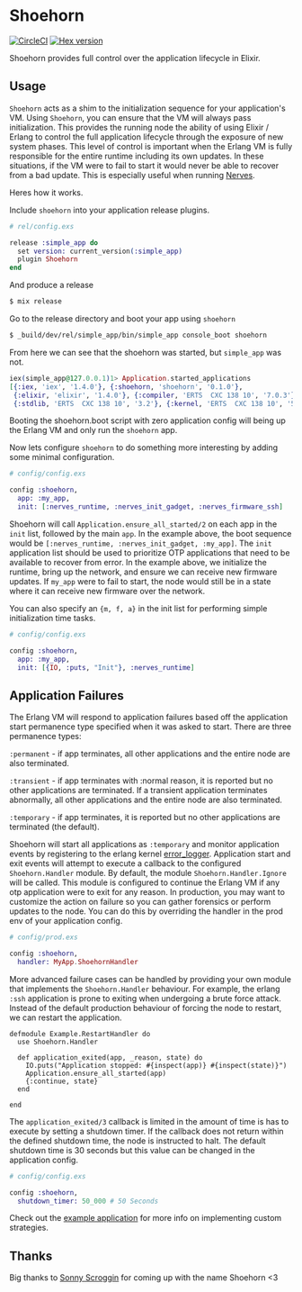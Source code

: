 # Shoehorn

[![CircleCI](https://circleci.com/gh/nerves-project/shoehorn.svg?style=svg)](https://circleci.com/gh/nerves-project/shoehorn)
[![Hex version](https://img.shields.io/hexpm/v/shoehorn.svg "Hex version")](https://hex.pm/packages/shoehorn)

Shoehorn provides full control over the application lifecycle in Elixir.

## Usage

`Shoehorn` acts as a shim to the initialization sequence for your application's
VM. Using `Shoehorn`, you can ensure that the VM will always pass initialization.
This provides the running node the ability of using Elixir / Erlang to control
the full application lifecycle through the exposure of new system phases.
This level of control is important when the Erlang VM is fully responsible
for the entire runtime including its own updates. In these situations, if
the VM were to fail to start it would never be able to recover from a bad
update. This is especially useful when running [Nerves](https://circleci.com/gh/nerves-project).

Heres how it works.

Include `shoehorn` into your application release plugins.
```elixir
# rel/config.exs

release :simple_app do
  set version: current_version(:simple_app)
  plugin Shoehorn
end
```

And produce a release
```sh
$ mix release
```

Go to the release directory and boot your app using `shoehorn`
```sh
$ _build/dev/rel/simple_app/bin/simple_app console_boot shoehorn
```

From here we can see that the shoehorn was started, but `simple_app` was not.
```elixir
iex(simple_app@127.0.0.1)1> Application.started_applications
[{:iex, 'iex', '1.4.0'}, {:shoehorn, 'shoehorn', '0.1.0'},
 {:elixir, 'elixir', '1.4.0'}, {:compiler, 'ERTS  CXC 138 10', '7.0.3'},
 {:stdlib, 'ERTS  CXC 138 10', '3.2'}, {:kernel, 'ERTS  CXC 138 10', '5.1.1'}]
```

Booting the shoehorn.boot script with zero application config will being up the 
Erlang VM and only run the `shoehorn` app.

Now lets configure `shoehorn` to do something more interesting by adding some
minimal configuration.

```elixir
# config/config.exs

config :shoehorn,
  app: :my_app,
  init: [:nerves_runtime, :nerves_init_gadget, :nerves_firmware_ssh]
```

Shoehorn will call `Application.ensure_all_started/2` on each app in the `init`
list, followed by the main `app`. In the example above, the boot sequence would be 
`[:nerves_runtime, :nerves_init_gadget, :my_app]`. The `init` application list
should be used to prioritize OTP applications that need to be available to recover
from error. In the example above, we initialize the runtime, bring up the network, 
and ensure we can receive new firmware updates. If `my_app` were to fail to start,
the node would still be in a state where it can receive new firmware over the network.

You can also specify an `{m, f, a}` in the init list for performing 
simple initialization time tasks.

```elixir
# config/config.exs

config :shoehorn,
  app: :my_app,
  init: [{IO, :puts, "Init"}, :nerves_runtime]
```

## Application Failures

The Erlang VM will respond to application failures based off the application start 
permanence type specified when it was asked to start. There are three permanence types: 

  `:permanent` - if app terminates, all other applications and the entire node are also terminated.

  `:transient` - if app terminates with :normal reason, it is reported but no other applications 
  are terminated. If a transient application terminates abnormally, all other applications and the 
  entire node are also terminated.

  `:temporary` - if app terminates, it is reported but no other applications are terminated (the default).

Shoehorn will start all applications as `:temporary` and monitor application events by registering 
to the erlang kernel [error_logger](http://erlang.org/doc/man/error_logger.html). Application start 
and exit events will attempt to execute a callback to the configured `Shoehorn.Handler` module. By default, 
the module `Shoehorn.Handler.Ignore` will be called. This module is configured to continue the Erlang VM 
if any otp application were to exit for any reason. In production, you may want to customize the action on 
failure so you can gather forensics or perform updates to the node. You can do this by overriding the 
handler in the prod env of your application config.

```elixir
# config/prod.exs

config :shoehorn,
  handler: MyApp.ShoehornHandler
```

More advanced failure cases can be handled by providing your own module that implements
the `Shoehorn.Handler` behaviour. For example, the erlang `:ssh` application is prone to
exiting when undergoing a brute force attack. Instead of the default production behaviour of
forcing the node to restart, we can restart the application.

```
defmodule Example.RestartHandler do
  use Shoehorn.Handler

  def application_exited(app, _reason, state) do
    IO.puts("Application stopped: #{inspect(app)} #{inspect(state)}")
    Application.ensure_all_started(app)
    {:continue, state}
  end

end
```

The `application_exited/3` callback is limited in the amount of time is has to execute by
setting a shutdown timer. If the callback does not return within the defined shutdown time,
the node is instructed to halt. The default shutdown time is 30 seconds but this value can
be changed in the application config.

```elixir
# config/config.exs

config :shoehorn,
  shutdown_timer: 50_000 # 50 Seconds
```

Check out the [example application](https://github.com/nerves-project/shoehorn/tree/master/example) for more info on implementing custom strategies. 

## Thanks
Big thanks to [Sonny Scroggin](https://github.com/scrogson) for coming up with
the name Shoehorn <3
